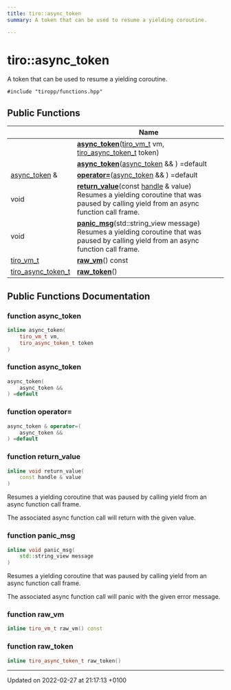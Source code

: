 ```yaml
---
title: tiro::async_token
summary: A token that can be used to resume a yielding coroutine. 

---
```


# tiro::async_token



A token that can be used to resume a yielding coroutine. 


`#include "tiropp/functions.hpp"`

## Public Functions

|                | Name           |
| -------------- | -------------- |
| | **[async_token](/docs/api/classes/classtiro_1_1async__token#function-async-token)**([tiro&#95;vm&#95;t](/docs/api/files/def&#95;8h#typedef-tiro-vm-t) vm, [tiro&#95;async&#95;token&#95;t](/docs/api/files/def&#95;8h#typedef-tiro-async-token-t) token) |
| | **[async_token](/docs/api/classes/classtiro_1_1async__token#function-async-token)**([async&#95;token](/docs/api/classes/classtiro&#95;1&#95;1async&#95;&#95;token) && ) =default |
| [async_token](/docs/api/classes/classtiro_1_1async__token) & | **[operator=](/docs/api/classes/classtiro_1_1async__token#function-operator=)**([async&#95;token](/docs/api/classes/classtiro&#95;1&#95;1async&#95;&#95;token) && ) =default |
| void | **[return_value](/docs/api/classes/classtiro_1_1async__token#function-return-value)**(const [handle](/docs/api/classes/classtiro&#95;1&#95;1handle) & value)<br>Resumes a yielding coroutine that was paused by calling yield from an async function call frame.  |
| void | **[panic_msg](/docs/api/classes/classtiro_1_1async__token#function-panic-msg)**(std::string&#95;view message)<br>Resumes a yielding coroutine that was paused by calling yield from an async function call frame.  |
| [tiro_vm_t](/docs/api/files/def_8h#typedef-tiro-vm-t) | **[raw_vm](/docs/api/classes/classtiro_1_1async__token#function-raw-vm)**() const |
| [tiro_async_token_t](/docs/api/files/def_8h#typedef-tiro-async-token-t) | **[raw_token](/docs/api/classes/classtiro_1_1async__token#function-raw-token)**() |

## Public Functions Documentation

### function async_token

```cpp
inline async_token(
    tiro_vm_t vm,
    tiro_async_token_t token
)
```


### function async_token

```cpp
async_token(
    async_token && 
) =default
```


### function operator=

```cpp
async_token & operator=(
    async_token && 
) =default
```


### function return_value

```cpp
inline void return_value(
    const handle & value
)
```

Resumes a yielding coroutine that was paused by calling yield from an async function call frame. 

The associated async function call will return with the given value. 


### function panic_msg

```cpp
inline void panic_msg(
    std::string_view message
)
```

Resumes a yielding coroutine that was paused by calling yield from an async function call frame. 

The associated async function call will panic with the given error message. 


### function raw_vm

```cpp
inline tiro_vm_t raw_vm() const
```


### function raw_token

```cpp
inline tiro_async_token_t raw_token()
```


-------------------------------

Updated on 2022-02-27 at 21:17:13 +0100